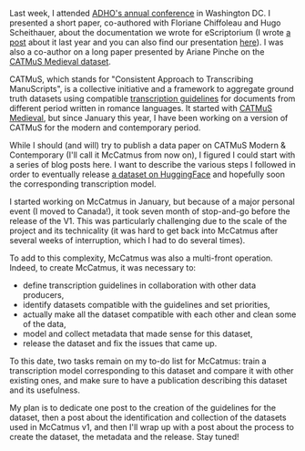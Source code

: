 <!--
.. title: 018 - The CATMuS Modern dataset #1 - Overview
.. slug: 018
.. date: 2024-08-14
.. tags: CATMuS, HTR, 
.. category: dataset 
.. status: 
.. link: 
.. description: 
.. type: text
-->

Last week, I attended [ADHO's annual conference](https://dh2024.adho.org/) in Washington DC. I presented a short paper, co-authored with Floriane Chiffoleau and Hugo Scheithauer, about the documentation we wrote for eScriptorium (I wrote [a post](./010) about it last year and you can also find our presentation [here](https://inria.hal.science/hal-04594142)). I was also a co-author on a long paper presented by Ariane Pinche on the [CATMuS Medieval dataset](https://inria.hal.science/hal-04346939).

CATMuS, which stands for "Consistent Approach to Transcribing ManuScripts", is a collective initiative and a framework to aggregate ground truth datasets using compatible [transcription guidelines](https://catmus-guidelines.github.io/) for documents from different period written in romance languages. It started with [CATMuS Medieval](https://huggingface.co/datasets/CATMuS/medieval), but since January this year, I have been working on a version of CATMuS for the modern and contemporary period. 

While I should (and will) try to publish a data paper on CATMuS Modern & Contemporary (I'll call it McCatmus from now on), I figured I could start with a series of blog posts here. I want to describe the various steps I followed in order to eventually release [a dataset on HuggingFace](https://huggingface.co/datasets/CATMuS/modern) and hopefully soon the corresponding transcription model.

I started working on McCatmus in January, but because of a major personal event (I moved to Canada!), it took seven month of stop-and-go before the release of the V1. This was particularly challenging due to the scale of the project and its technicality (it was hard to get back into McCatmus after several weeks of interruption, which I had to do several times).

To add to this complexity, McCatmus was also a multi-front operation. Indeed, to create McCatmus, it was necessary to:

- define transcription guidelines in collaboration with other data producers,
- identify datasets compatible with the guidelines and set priorities,
- actually make all the dataset compatible with each other and clean some of the data,
- model and collect metadata that made sense for this dataset,
- release the dataset and fix the issues that came up.

To this date, two tasks remain on my to-do list for McCatmus: train a transcription model corresponding to this dataset and compare it with other existing ones, and make sure to have a publication describing this dataset and its usefulness.

My plan is to dedicate one post to the creation of the guidelines for the dataset, then a post about the identification and collection of the datasets used in McCatmus v1, and then I'll wrap up with a post about the process to create the dataset, the metadata and the release. Stay tuned!